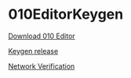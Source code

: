 # 010EditorKeygen
[Download 010 Editor](http://www.sweetscape.com/download/010editor/)

[Keygen release](https://github.com/HMBSbige/010EditorKeygen/releases)

[Network Verification](https://github.com/HMBSbige/JetBrains-License-Server)